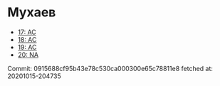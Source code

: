 # Мухаев
- [17: AC](17.md)
- [18: AC](18.md)
- [19: AC](19.md)
- [20: NA](20.md)

Commit: 0915688cf95b43e78c530ca000300e65c78811e8
 fetched at: 20201015-204735
